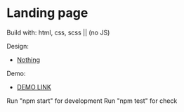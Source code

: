 # Landing page

Build with: html, css, scss || (no JS)

Design:

- [Nothing](https://www.figma.com/file/DtkQmQ797hk0nI4KfMi2Uq/BOSE-New-Version?type=design&node-id=6802-139&t=L7eKz5YKLN0m5WxR-0)

Demo:

- [DEMO LINK](https://ZakZh.github.io/layout_landing/)

Run "npm start" for development
Run "npm test" for check
